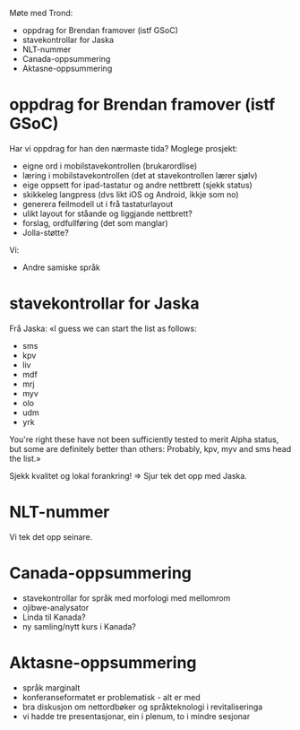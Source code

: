 Møte med Trond:

* oppdrag for Brendan framover (istf GSoC)
* stavekontrollar for Jaska
* NLT-nummer
* Canada-oppsummering
* Aktasne-oppsummering

# oppdrag for Brendan framover (istf GSoC)

Har vi oppdrag for han den nærmaste tida? Moglege prosjekt:
* eigne ord i mobilstavekontrollen (brukarordlise)
* læring i mobilstavekontrollen (det at stavekontrollen lærer sjølv)
* eige oppsett for ipad-tastatur og andre nettbrett (sjekk status)
* skikkeleg langpress (dvs likt iOS og Android, ikkje som no)
* generera feilmodell ut i frå tastaturlayout
* ulikt layout for ståande og liggjande nettbrett?
* forslag, ordfullføring (det som manglar)
* Jolla-støtte?

Vi:
* Andre samiske språk

# stavekontrollar for Jaska

Frå Jaska: «I guess we can start the list as follows:
* sms
* kpv
* liv
* mdf
* mrj
* myv
* olo
* udm
* yrk

You're right these have not been sufficiently tested to merit Alpha status, but
some are definitely better than others:
Probably, kpv, myv and sms head the list.»

Sjekk kvalitet og lokal forankring! => Sjur tek det opp med Jaska.

# NLT-nummer

Vi tek det opp seinare.

# Canada-oppsummering

* stavekontrollar for språk med morfologi med mellomrom
* ojibwe-analysator
* Linda til Kanada?
* ny samling/nytt kurs i Kanada?

# Aktasne-oppsummering

* språk marginalt
* konferanseformatet er problematisk - alt er med
* bra diskusjon om nettordbøker og språkteknologi i revitaliseringa
* vi hadde tre presentasjonar, ein i plenum, to i mindre sesjonar
